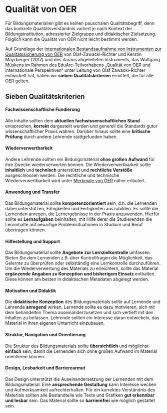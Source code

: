 # Qualität von OER

Für Bildungsmaterialien gibt es keinen pauschalen Qualitätsbegriff, denn das konkrete Qualitätsverständnis variiert je nach Kontext der Bildungsinstitution, adressierter Zielgruppe und didaktischer Zielsetzung. Folglich kann die Qualität von OER nicht leicht bestimmt werden.

Auf Grundlage der [internationalen Bestandsaufnahme von Instrumenten zur Qualitätssicherung von OER](https://www.synergie.uni-hamburg.de/media/sonderbaende/qualitaet-von-oer-2017.pdf) von Olaf-Zawacki-Richter und Kerstin Mayrberger (2017) und des daraus abgeleiteten Instruments, das Wolfgang Müskens im Rahmen des [EduArc](https://learninglab.uni-due.de/forschung/projekte/eduarc-digitale-bildungsarchitekturen)-Teilvorhabens „Qualität von OER und internationale Perspektiven“ unter Leitung von Olaf Zawacki-Richter entwickelt hat, haben wir <b>sieben Qualitätskriterien</b> ermittelt, die für alle OER gelten.

## Sieben Qualitätskriterien

#### Fachwissenschaftliche Fundierung

Alle Inhalte sollten dem <b>aktuellen fachwissenschaftlichen Stand</b> entsprechen, <b>korrekt</b> dargestellt werden und generell die Standards guter wissenschaftlicher Praxis wahren. Darüber hinaus sollte eine <b>kritische Prüfung</b> durch andere Lehrende stattgefunden haben.

#### Wiederverwertbarkeit 

Andere Lehrende sollten ein Bildungsmaterial <b>ohne großen Aufwand</b> für ihre Zwecke wiederverwerten können. Die Wiederverwertbarkeit sollte <b>inhaltlich</b> und <b>technisch</b> unterstützt und <b>rechtliche Verstöße</b> ausgeschlossen werden. Die rechtliche und technische Wiederverwertbarkeit wird unter <u>Merkmale von OER</u> näher erläutert.

#### Anwendung und Transfer

Das Bildungsmaterial sollte <b>kompetenzorientiert</b> sein, d.h. die Lernenden dabei unterstützen, Fähigkeiten und Fertigkeiten auszubilden.
Es sollte die Lernenden anregen, die Lernergebnisse in der Praxis anzuwenden. Hierfür sollte es <b>Lernaufgaben</b> beinhalten, mit Hilfe derer die Studierenden die Lerninhalte auf neuartige Problemsituationen in Studium und Beruf übertragen können.

#### Hilfestellung und Support

Das Bildungsmaterial sollte <b>Angebote zur Lernzielkontrolle</b> umfassen. Bieten Sie dem Lernenden z.B. über Kontrollfragen die Möglichkeit, das Gelernte zu überprüfen oder selbständig eine Lernkontrolle durchzuführen. Um die Wiederverwertung des Materials zu erleichtern, sollte das Material <b>ergänzende Angaben zu Konzeption und bisherigem Einsatz</b> enthalten. Diese können am besten in didaktischen Metadaten abgelegt werden.

#### Motivation und Didaktik

Die <b>didaktische Konzeption</b> des Bildungsmaterials sollte auf Lernende und Lehrende <b>anregend</b> wirken. Lernende sollte es dazu motivieren, sich mit dem behandelten Thema auseinanderzusetzen und sich vertieft mit den Inhalten zu befassen. Lehrende sollten ein Interesse daran entwickeln, das Material in ihren eigenen Unterricht einzubauen.

#### Struktur, Navigation und Orientierung

Die Struktur des Bildungsmaterials sollte <b>übersichtlich</b> und möglichst <b>einfach</b> sein, damit die Lernenden sich ohne großen Aufwand im Material orientieren können.

#### Design, Lesbarkeit und Barrierearmut

Das Design unterstützt die Auseinandersetzung der Lernenden mit dem Bildungsmaterial. Eine <b>ansprechende Gestaltung</b> kann Interesse wecken und Aufmerksamkeit aufrechterhalten. Für ein korrektes Verständnis des Materials sollten alle Bestandteile wie Texte und Grafiken <b>gut erkennbar und lesbar</b> sein. Das Material sollte so <b>barrierefrei</b> wie möglich gestaltet sein.
